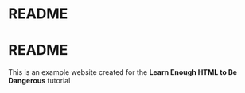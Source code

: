 # README

<h1>README</h1>
  <p>This is an example website created for the <strong>Learn Enough HTML to Be Dangerous</strong> tutorial</p>
